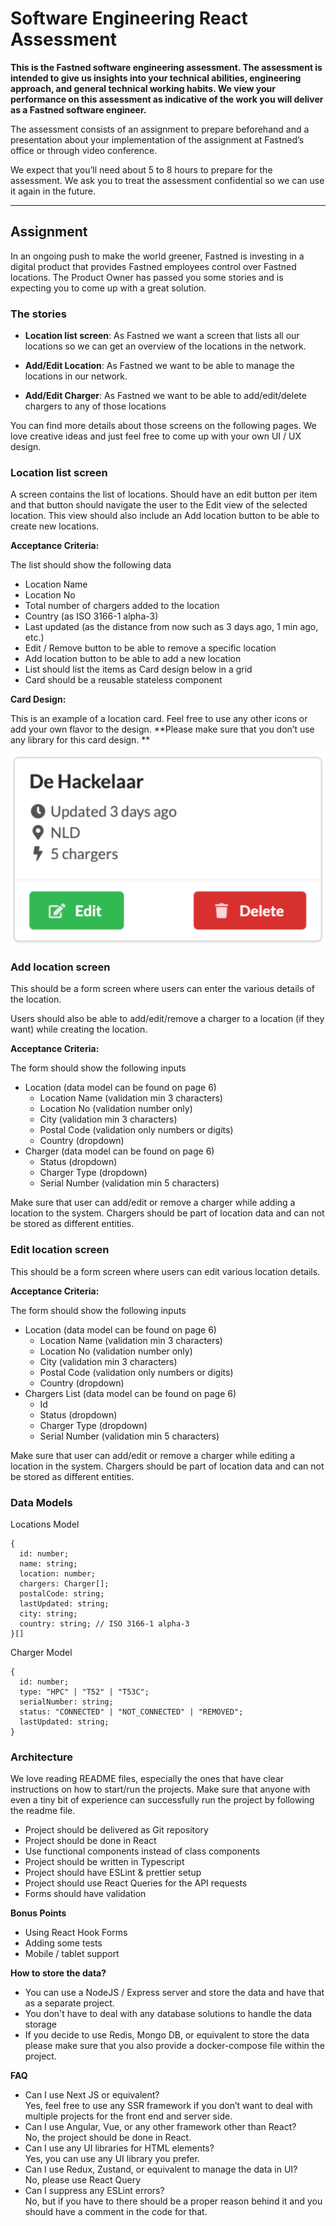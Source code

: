 # Software Engineering React Assessment

**This is the Fastned software engineering assessment. The assessment is intended to give us insights into
your technical abilities, engineering approach, and
general technical working habits. We view your
performance on this assessment as indicative of the
work you will deliver as a Fastned software engineer.**

The assessment consists of an assignment to prepare
beforehand and a presentation about your implementation
of the assignment at Fastned’s office or through video
conference.

We expect that you’ll need about 5 to 8 hours to prepare
for the assessment. We ask you to treat the assessment
confidential so we can use it again in the future.

---

## Assignment

In an ongoing push to make the world greener, Fastned is investing in a digital product that provides Fastned employees control over Fastned locations. The Product Owner has passed you some stories and is expecting you to come up with a great solution.

### The stories

* **Location list screen**: As Fastned we want a screen that lists all our locations so we can get an overview of the locations in the network.

* **Add/Edit Location**: As Fastned we want to be able to manage the locations in our network.

* **Add/Edit Charger**: As Fastned we want to be able to add/edit/delete chargers to any of those locations

You can find more details about those screens on the following pages. We love creative ideas and just feel free to come up with your own UI / UX design.

### Location list screen

A screen contains the list of locations. Should have an edit button per item and that button should navigate the user to the Edit view of the selected location. This view should also include an Add location button to be able to create new locations.

**Acceptance Criteria:**

The list should show the following data

* Location Name
* Location No
* Total number of chargers added to the location
* Country (as ISO 3166-1 alpha-3)
* Last updated (as the distance from now such as 3 days ago, 1 min ago, etc.)
* Edit / Remove button to be able to remove a specific location
* Add location button to be able to add a new location
* List should list the items as Card design below in a grid
* Card should be a reusable stateless component

**Card Design:**

This is an example of a location card. Feel free to use any other icons or add your own flavor to the design. **Please make sure that you don’t use any library for this card design. **

![alt_text](README-image1.png "Location card")

### Add location screen

This should be a form screen where users can enter the various details of the location.

Users should also be able to add/edit/remove a charger to a location (if they want) while creating the location.

**Acceptance Criteria:**

The form should show the following inputs

* Location (data model can be found on page 6)
    * Location Name (validation min 3 characters)
    * Location No (validation number only)
    * City (validation min 3 characters)
    * Postal Code (validation only numbers or digits)
    * Country (dropdown)
* Charger (data model can be found on page 6)
    * Status (dropdown)
    * Charger Type (dropdown)
    * Serial Number (validation min 5 characters)

Make sure that user can add/edit or remove a charger while adding a location to the system. Chargers should be part of location data and can not be stored as different entities.

### Edit location screen

This should be a form screen where users can edit various location details.

**Acceptance Criteria:**

The form should show the following inputs

* Location (data model can be found on page 6)
    * Location Name (validation min 3 characters)
    * Location No (validation number only)
    * City (validation min 3 characters)
    * Postal Code (validation only numbers or digits)
    * Country (dropdown)
* Chargers List (data model can be found on page 6)
    * Id
    * Status (dropdown)
    * Charger Type (dropdown)
    * Serial Number (validation min 5 characters)

Make sure that user can add/edit or remove a charger while editing a location in the system. Chargers should be part of location data and can not be stored as different entities.

### Data Models

Locations Model

```
{
  id: number;
  name: string;
  location: number;
  chargers: Charger[];
  postalCode: string;
  lastUpdated: string;
  city: string;
  country: string; // ISO 3166-1 alpha-3
}[]
```

Charger Model

```
{
  id: number;
  type: "HPC" | "T52" | "T53C";
  serialNumber: string;
  status: "CONNECTED" | "NOT_CONNECTED" | "REMOVED";
  lastUpdated: string;
}
```

### Architecture

We love reading README files, especially the ones that have clear instructions on how to start/run the projects. Make sure that anyone with even a tiny bit of experience can successfully run the project by following the readme file.

* Project should be delivered as Git repository
* Project should be done in React
* Use functional components instead of class components
* Project should be written in Typescript
* Project should have ESLint & prettier setup
* Project should use React Queries for the API requests
* Forms should have validation

**Bonus Points**

* Using React Hook Forms
* Adding some tests
* Mobile / tablet support

**How to store the data?**

* You can use a NodeJS / Express server and store the data and have that as a separate project.
* You don't have to deal with any database solutions to handle the data storage
* If you decide to use Redis, Mongo DB, or equivalent to store the data please make sure that you also provide a docker-compose file within the project.

**FAQ**

* Can I use Next JS or equivalent? \
  Yes, feel free to use any SSR framework if you don’t want to deal with multiple projects for the front end and server side.
* Can I use Angular, Vue, or any other framework other than React? \
  No, the project should be done in React.
* Can I use any UI libraries for HTML elements? \
  Yes, you can use any UI library you prefer.
* Can I use Redux, Zustand, or equivalent to manage the data in UI? \
  No, please use React Query
* Can I suppress any ESLint errors? \
  No, but if you have to there should be a proper reason behind it and you should have a comment in the code for that.

